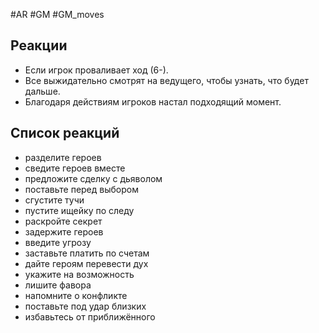 #AR  #GM #GM_moves 

## Реакции
-  Если игрок проваливает ход (6-).  
-  Все выжидательно смотрят на ведущего,  чтобы узнать, что будет дальше.  
-  Благодаря действиям игроков настал  подходящий момент.  
## Список реакций 
-  разделите героев  
-  сведите героев вместе  
-  предложите сделку с дьяволом  
-  поставьте перед выбором  
-  сгустите тучи  
-  пустите ищейку по следу  
-  раскройте секрет  
-  задержите героев  
-  введите угрозу  
-  заставьте платить по счетам  
-  дайте героям перевести дух  
-  укажите на возможность  
-  лишите фавора  
-  напомните о конфликте  
-  поставьте под удар близких  
-  избавьтесь от приближённого  